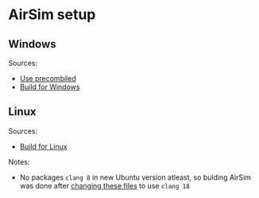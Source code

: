 # AirSim setup

## Windows

Sources:

- [Use precombiled](https://microsoft.github.io/AirSim/use_precompiled/)
- [Build for Windows](https://microsoft.github.io/AirSim/build_windows/)

## Linux

Sources:

- [Build for Linux](https://microsoft.github.io/AirSim/build_linux/)

Notes:

- No packages `clang 8` in new Ubuntu version atleast, so bulding AirSim was done after [changing these files](https://github.com/microsoft/AirSim/issues/4892#issuecomment-1800395257) to use `clang 18`